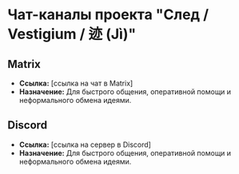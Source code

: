 # Чат-каналы проекта "След / Vestigium / 迹 (Jì)"

## Matrix

*   **Ссылка:** [ссылка на чат в Matrix]
*   **Назначение:** Для быстрого общения, оперативной помощи и неформального обмена идеями.

## Discord

*   **Ссылка:** [ссылка на сервер в Discord]
*   **Назначение:** Для быстрого общения, оперативной помощи и неформального обмена идеями.
